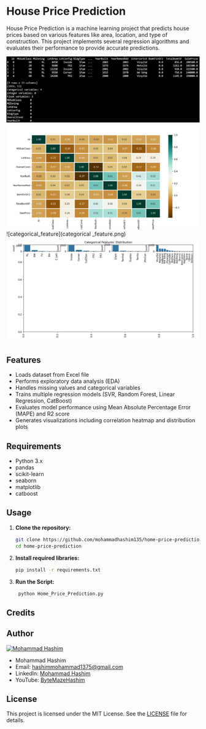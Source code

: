 # House Price Prediction

House Price Prediction is a machine learning project that predicts house prices based on various features like area, location, and type of construction. This project implements several regression algorithms and evaluates their performance to provide accurate predictions.

![dataset](dataset.png)
![categorical_value](categorical_value.png)
![categorical_feature](categorical _feature.png)
![data_clean](data_clean.png)

## Features
- Loads dataset from Excel file
- Performs exploratory data analysis (EDA)
- Handles missing values and categorical variables
- Trains multiple regression models (SVR, Random Forest, Linear Regression, CatBoost)
- Evaluates model performance using Mean Absolute Percentage Error (MAPE) and R2 score
- Generates visualizations including correlation heatmap and distribution plots

## Requirements
- Python 3.x
- pandas
- scikit-learn
- seaborn
- matplotlib
- catboost
  
## Usage
1. **Clone the repository:**
   ```sh
   git clone https://github.com/mohammadhashim135/home-price-prediction.git
   cd home-price-prediction
2. **Install required libraries:**
   ```sh
   pip install -r requirements.txt
3. **Run the Script:**
   ```sh
    python Home_Price_Prediction.py

## Credits

## Author

[![Mohammad Hashim](https://github.com/mohammadhashim135/Cpp_Railway_management_System/blob/ac8c08284bcc8baa7445a0e7a37472e46ef90afc/author/1.jpg)](https://youtube.com/@ByteMazeHashim?si=5vcrIglNQO8i9Ram)
- Mohammad Hashim
- Email: hashimmohammad1375@gmail.com
- LinkedIn: [Mohammad Hashim](https://www.linkedin.com/in/mohammad-hashim-07ab362a6)
- YouTube: [ByteMazeHashim](https://youtube.com/@ByteMazeHashim?si=5vcrIglNQO8i9Ram)


## License

This project is licensed under the MIT License. See the [LICENSE](LICENSE) file for details.

